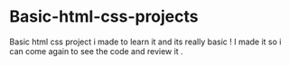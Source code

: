 # Basic-html-css-projects
Basic html css project i made to learn it and its really basic !
I made it so i can come again to see the code and review it .
